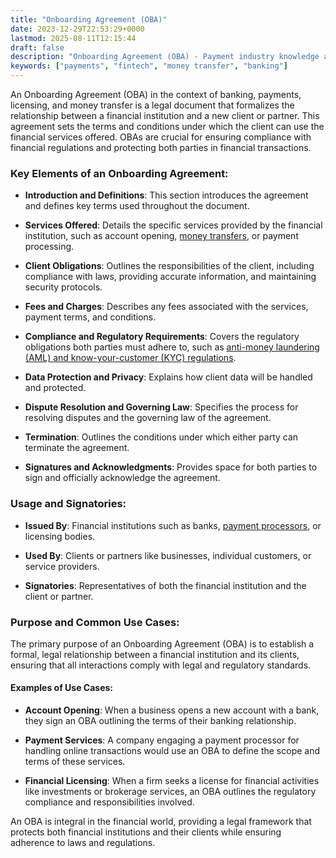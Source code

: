```yaml
---
title: "Onboarding Agreement (OBA)"
date: 2023-12-29T22:53:29+0000
lastmod: 2025-08-11T12:15:44
draft: false
description: "Onboarding Agreement (OBA) - Payment industry knowledge and insights"
keywords: ["payments", "fintech", "money transfer", "banking"]
---
```


An Onboarding Agreement (OBA) in the context of banking, payments, licensing, and money transfer is a legal document that formalizes the relationship between a financial institution and a new client or partner. This agreement sets the terms and conditions under which the client can use the financial services offered. OBAs are crucial for ensuring compliance with financial regulations and protecting both parties in financial transactions.

### Key Elements of an Onboarding Agreement:

- **Introduction and Definitions**: This section introduces the agreement and defines key terms used throughout the document.

- **Services Offered**: Details the specific services provided by the financial institution, such as account opening, [money transfers](https://faisalkhanllc.xyz/resources/payments-wiki/m/money-transfer-license-for-all-the-countries/), or payment processing.

- **Client Obligations**: Outlines the responsibilities of the client, including compliance with laws, providing accurate information, and maintaining security protocols.

- **Fees and Charges**: Describes any fees associated with the services, payment terms, and conditions.

- **Compliance and Regulatory Requirements**: Covers the regulatory obligations both parties must adhere to, such as [anti-money laundering (AML) and know-your-customer (KYC) regulations](https://faisalkhanllc.xyz/resources/payments-wiki/k/know-your-customer-kyc-anti-money-laundering-aml/).

- **Data Protection and Privacy**: Explains how client data will be handled and protected.

- **Dispute Resolution and Governing Law**: Specifies the process for resolving disputes and the governing law of the agreement.

- **Termination**: Outlines the conditions under which either party can terminate the agreement.

- **Signatures and Acknowledgments**: Provides space for both parties to sign and officially acknowledge the agreement.

### Usage and Signatories:

- **Issued By**: Financial institutions such as banks, [payment processors](https://faisalkhanllc.xyz/resources/payments-wiki/p/payment-processor/), or licensing bodies.

- **Used By**: Clients or partners like businesses, individual customers, or service providers.

- **Signatories**: Representatives of both the financial institution and the client or partner.

### Purpose and Common Use Cases:

The primary purpose of an Onboarding Agreement (OBA) is to establish a formal, legal relationship between a financial institution and its clients, ensuring that all interactions comply with legal and regulatory standards.

#### Examples of Use Cases:

- **Account Opening**: When a business opens a new account with a bank, they sign an OBA outlining the terms of their banking relationship.

- **Payment Services**: A company engaging a payment processor for handling online transactions would use an OBA to define the scope and terms of these services.

- **Financial Licensing**: When a firm seeks a license for financial activities like investments or brokerage services, an OBA outlines the regulatory compliance and responsibilities involved.

An OBA is integral in the financial world, providing a legal framework that protects both financial institutions and their clients while ensuring adherence to laws and regulations.